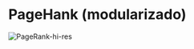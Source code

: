 # PageHank (modularizado)

![PageRank-hi-res](https://user-images.githubusercontent.com/49538805/69250061-be58b400-0b8d-11ea-840a-36dd794b1040.png)
